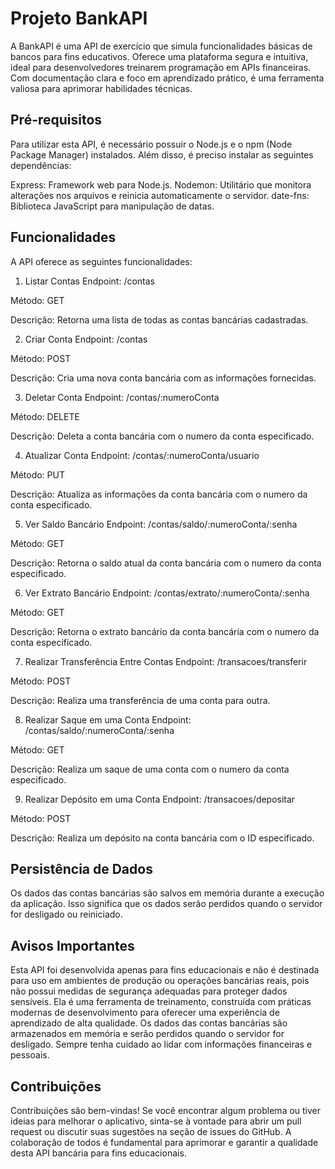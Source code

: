 # Projeto BankAPI
A BankAPI é uma API de exercício que simula funcionalidades básicas de bancos para fins educativos. Oferece uma plataforma segura e intuitiva, ideal para desenvolvedores treinarem programação em APIs financeiras. Com documentação clara e foco em aprendizado prático, é uma ferramenta valiosa para aprimorar habilidades técnicas.

## Pré-requisitos
Para utilizar esta API, é necessário possuir o Node.js e o npm (Node Package Manager) instalados. Além disso, é preciso instalar as seguintes dependências:

Express: Framework web para Node.js.
Nodemon: Utilitário que monitora alterações nos arquivos e reinicia automaticamente o servidor.
date-fns: Biblioteca JavaScript para manipulação de datas.

## Funcionalidades
A API oferece as seguintes funcionalidades:

1. Listar Contas
Endpoint: /contas

Método: GET

Descrição: Retorna uma lista de todas as contas bancárias cadastradas.

2. Criar Conta
Endpoint: /contas

Método: POST

Descrição: Cria uma nova conta bancária com as informações fornecidas.

3. Deletar Conta
Endpoint: /contas/:numeroConta

Método: DELETE

Descrição: Deleta a conta bancária com o numero da conta especificado.

4. Atualizar Conta
Endpoint: /contas/:numeroConta/usuario

Método: PUT

Descrição: Atualiza as informações da conta bancária com o numero da conta especificado.

5. Ver Saldo Bancário
Endpoint: /contas/saldo/:numeroConta/:senha

Método: GET

Descrição: Retorna o saldo atual da conta bancária com o numero da conta especificado.

6. Ver Extrato Bancário
Endpoint: /contas/extrato/:numeroConta/:senha

Método: GET

Descrição: Retorna o extrato bancário da conta bancária com o numero da conta especificado.

7. Realizar Transferência Entre Contas
Endpoint: /transacoes/transferir

Método: POST

Descrição: Realiza uma transferência de uma conta para outra.

8. Realizar Saque em uma Conta
Endpoint: /contas/saldo/:numeroConta/:senha

Método: GET

Descrição: Realiza um saque de uma conta com o numero da conta especificado.

9. Realizar Depósito em uma Conta
Endpoint: /transacoes/depositar

Método: POST

Descrição: Realiza um depósito na conta bancária com o ID especificado.

## Persistência de Dados
Os dados das contas bancárias são salvos em memória durante a execução da aplicação. Isso significa que os dados serão perdidos quando o servidor for desligado ou reiniciado.

## Avisos Importantes
Esta API foi desenvolvida apenas para fins educacionais e não é destinada para uso em ambientes de produção ou operações bancárias reais, pois não possui medidas de segurança adequadas para proteger dados sensíveis. Ela é uma ferramenta de treinamento, construída com práticas modernas de desenvolvimento para oferecer uma experiência de aprendizado de alta qualidade.
Os dados das contas bancárias são armazenados em memória e serão perdidos quando o servidor for desligado.
Sempre tenha cuidado ao lidar com informações financeiras e pessoais.

## Contribuições
Contribuições são bem-vindas! Se você encontrar algum problema ou tiver ideias para melhorar o aplicativo, sinta-se à vontade para abrir um pull request ou discutir suas sugestões na seção de issues do GitHub. A colaboração de todos é fundamental para aprimorar e garantir a qualidade desta API bancária para fins educacionais.



